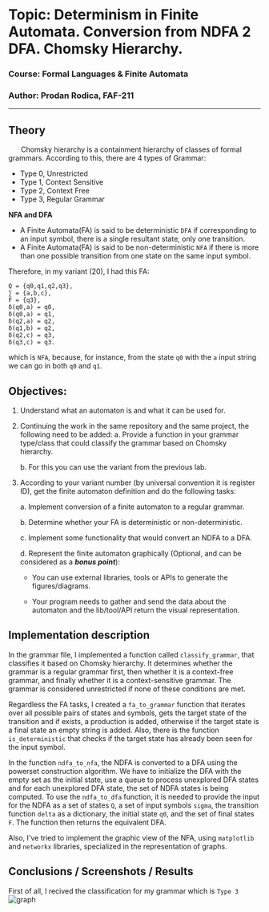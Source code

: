 # Topic: Determinism in Finite Automata. Conversion from NDFA 2 DFA. Chomsky Hierarchy.

### Course: Formal Languages & Finite Automata
### Author: Prodan Rodica, FAF-211

----

## Theory
&ensp;&ensp;&ensp; Chomsky hierarchy is a containment hierarchy of classes of formal grammars. According to this, there are 4 types of Grammar:
* Type 0, Unrestricted 
* Type 1, Context Sensitive
* Type 2, Context Free
* Type 3, Regular Grammar

**NFA and DFA**
*  A Finite Automata(FA) is said to be deterministic `DFA` if corresponding to an input symbol, there is a single resultant state, only one transition.
*  A Finite Automata(FA) is said to be non-deterministic `NFA` if there is more than one possible transition from one state on the same input symbol.

Therefore, in my variant (20), I had this FA:
```
Q = {q0,q1,q2,q3},
∑ = {a,b,c},
F = {q3},
δ(q0,a) = q0,
δ(q0,a) = q1,
δ(q2,a) = q2,
δ(q1,b) = q2,
δ(q2,c) = q3,
δ(q3,c) = q3.
```
which is `NFA`, because, for instance, from the state `q0` with the `a` input string we can go in both `q0` and `q1`. 

## Objectives:
1. Understand what an automaton is and what it can be used for.

2. Continuing the work in the same repository and the same project, the following need to be added:
    a. Provide a function in your grammar type/class that could classify the grammar based on Chomsky hierarchy.

    b. For this you can use the variant from the previous lab.

3. According to your variant number (by universal convention it is register ID), get the finite automaton definition and do the following tasks:

    a. Implement conversion of a finite automaton to a regular grammar.

    b. Determine whether your FA is deterministic or non-deterministic.

    c. Implement some functionality that would convert an NDFA to a DFA.
    
    d. Represent the finite automaton graphically (Optional, and can be considered as a __*bonus point*__):
      
    - You can use external libraries, tools or APIs to generate the figures/diagrams.
        
    - Your program needs to gather and send the data about the automaton and the lib/tool/API return the visual representation.

## Implementation description
In the grammar file, I implemented a function called `classify_grammar`, that classifies it based on Chomsky hierarchy. It determines whether the grammar is a regular grammar first, then whether it is a context-free grammar, and finally whether it is a context-sensitive grammar. The grammar is considered unrestricted if none of these conditions are met.

Regardless the FA tasks, I created a `fa_to_grammar` function that iterates over all possible pairs of states and symbols, gets the target state of the transition and if exists, a production is added, otherwise if the target state is a final state an empty string is added.
Also, there is the function `is_deterministic` that checks if the target state has already been seen for the input symbol.

In the function `ndfa_to_nfa`, the NDFA is converted to a DFA using the powerset construction algorithm. We have to initialize the DFA with the empty set as the initial state, use a queue to process unexplored DFA states and for each unexplored DFA state, the set of NDFA states is being computed. To use the `ndfa_to_dfa` function, it is needed to provide the input for the NDFA as a set of states `Q`, a set of input symbols `sigma`, the transition function `delta` as a dictionary, the initial state `q0`, and the set of final states `F`. The function then returns the equivalent DFA. 

Also, I've tried to implement the graphic view of the NFA, using `matplotlib` and `networkx` libraries, specialized in the representation of graphs.

## Conclusions / Screenshots / Results
First of all, I recived the classification for my grammar which is `Type 3`
![graph](https://user-images.githubusercontent.com/113309236/223562255-01ab3292-7d98-4ae9-86a5-87212b4ba354.png)
